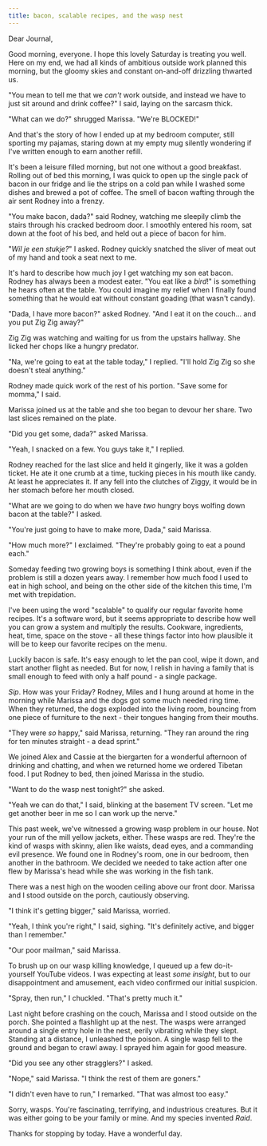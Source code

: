 ```yaml
---
title: bacon, scalable recipes, and the wasp nest
---
```


Dear Journal,

Good morning, everyone.  I hope this lovely Saturday is treating you
well.  Here on my end, we had all kinds of ambitious outside work
planned this morning, but the gloomy skies and constant on-and-off
drizzling thwarted us.

"You mean to tell me that we _can't_ work outside, and instead we have
to just sit around and drink coffee?" I said, laying on the sarcasm
thick.

"What can we do?" shrugged Marissa.  "We're BLOCKED!"

And that's the story of how I ended up at my bedroom computer, still
sporting my pajamas, staring down at my empty mug silently wondering
if I've written enough to earn another refill.

It's been a leisure filled morning, but not one without a good
breakfast.  Rolling out of bed this morning, I was quick to open up
the single pack of bacon in our fridge and lie the strips on a cold
pan while I washed some dishes and brewed a pot of coffee.  The smell
of bacon wafting through the air sent Rodney into a frenzy.

"You make bacon, dada?" said Rodney, watching me sleepily climb the
stairs through his cracked bedroom door.  I smoothly entered his room,
sat down at the foot of his bed, and held out a piece of bacon for
him.

"_Wil je een stukje?_" I asked.  Rodney quickly snatched the sliver of
meat out of my hand and took a seat next to me.

It's hard to describe how much joy I get watching my son eat bacon.
Rodney has always been a modest eater.  "You eat like a _bird_!" is
something he hears often at the table.  You could imagine my relief
when I finally found something that he would eat without constant
goading (that wasn't candy).

"Dada, I have more bacon?" asked Rodney.  "And I eat it on the
couch... and you put Zig Zig away?"

Zig Zig was watching and waiting for us from the upstairs hallway.
She licked her chops like a hungry predator.

"Na, we're going to eat at the table today," I replied.  "I'll hold
Zig Zig so she doesn't steal anything."

Rodney made quick work of the rest of his portion.  "Save some for
momma," I said.

Marissa joined us at the table and she too began to devour her share.
Two last slices remained on the plate.

"Did you get some, dada?" asked Marissa.

"Yeah, I snacked on a few.  You guys take it," I replied.

Rodney reached for the last slice and held it gingerly, like it was a
golden ticket.  He ate it one crumb at a time, tucking pieces in his
mouth like candy.  At least he appreciates it.  If any fell into the
clutches of Ziggy, it would be in her stomach before her mouth closed.

"What are we going to do when we have _two_ hungry boys wolfing down
bacon at the table?" I asked.

"You're just going to have to make more, Dada," said Marissa.

"How much more?" I exclaimed.  "They're probably going to eat a pound
each."

Someday feeding two growing boys is something I think about, even if
the problem is still a dozen years away.  I remember how much food I
used to eat in high school, and being on the other side of the kitchen
this time, I'm met with trepidation.

I've been using the word "scalable" to qualify our regular favorite
home recipes.  It's a software word, but it seems appropriate to
describe how well you can grow a system and multiply the results.
Cookware, ingredients, heat, time, space on the stove - all these
things factor into how plausible it will be to keep our favorite
recipes on the menu.

Luckily bacon is safe.  It's easy enough to let the pan cool, wipe it
down, and start another flight as needed.  But for now, I relish in
having a family that is small enough to feed with only a half pound -
a single package.

_Sip_.  How was your Friday?  Rodney, Miles and I hung around at home
in the morning while Marissa and the dogs got some much needed ring
time.  When they returned, the dogs exploded into the living room,
bouncing from one piece of furniture to the next - their tongues
hanging from their mouths.

"They were _so_ happy," said Marissa, returning.  "They ran around the
ring for ten minutes straight - a dead sprint."

We joined Alex and Cassie at the biergarten for a wonderful afternoon
of drinking and chatting, and when we returned home we ordered Tibetan
food.  I put Rodney to bed, then joined Marissa in the studio.

"Want to do the wasp nest tonight?" she asked.

"Yeah we can do that," I said, blinking at the basement TV screen.
"Let me get another beer in me so I can work up the nerve."

This past week, we've witnessed a growing wasp problem in our house.
Not your run of the mill yellow jackets, either.  These wasps are red.
They're the kind of wasps with skinny, alien like waists, dead eyes,
and a commanding evil presence.  We found one in Rodney's room, one in
our bedroom, then another in the bathroom.  We decided we needed to
take action after one flew by Marissa's head while she was working in
the fish tank.

There was a nest high on the wooden ceiling above our front door.
Marissa and I stood outside on the porch, cautiously observing.

"I think it's getting bigger," said Marissa, worried.

"Yeah, I think you're right," I said, sighing.  "It's definitely
active, and bigger than I remember."

"Our poor mailman," said Marissa.

To brush up on our wasp killing knowledge, I queued up a few
do-it-yourself YouTube videos.  I was expecting at least _some
insight_, but to our disappointment and amusement, each video
confirmed our initial suspicion.

"Spray, then run," I chuckled.  "That's pretty much it."

Last night before crashing on the couch, Marissa and I stood outside
on the porch.  She pointed a flashlight up at the nest.  The wasps
were arranged around a single entry hole in the nest, eerily vibrating
while they slept.  Standing at a distance, I unleashed the poison.  A
single wasp fell to the ground and began to crawl away.  I sprayed him
again for good measure.

"Did you see any other stragglers?" I asked.

"Nope," said Marissa.  "I think the rest of them are goners."

"I didn't even have to run," I remarked.  "That was almost too easy."

Sorry, wasps.  You're fascinating, terrifying, and industrious
creatures.  But it was either going to be your family or mine.  And my
species invented _Raid_.

Thanks for stopping by today.  Have a wonderful day.
